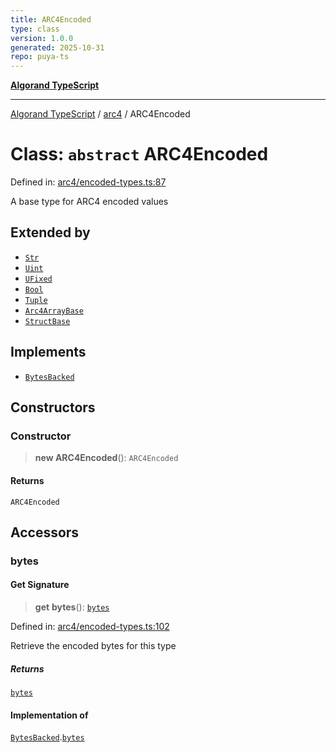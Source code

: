```yaml
---
title: ARC4Encoded
type: class
version: 1.0.0
generated: 2025-10-31
repo: puya-ts
---
```

[**Algorand TypeScript**](../../README.md)

***

[Algorand TypeScript](../../modules.md) / [arc4](../README.md) / ARC4Encoded

# Class: `abstract` ARC4Encoded

Defined in: [arc4/encoded-types.ts:87](https://github.com/algorandfoundation/puya-ts/blob/main/packages/algo-ts/src/arc4/encoded-types.ts#L87)

A base type for ARC4 encoded values

## Extended by

- [`Str`](Str.md)
- [`Uint`](Uint.md)
- [`UFixed`](UFixed.md)
- [`Bool`](Bool.md)
- [`Tuple`](Tuple.md)
- [`Arc4ArrayBase`](../-internal-/classes/Arc4ArrayBase.md)
- [`StructBase`](../-internal-/classes/StructBase.md)

## Implements

- [`BytesBacked`](../../index/interfaces/BytesBacked.md)

## Constructors

### Constructor

> **new ARC4Encoded**(): `ARC4Encoded`

#### Returns

`ARC4Encoded`

## Accessors

### bytes

#### Get Signature

> **get** **bytes**(): [`bytes`](../../index/type-aliases/bytes.md)

Defined in: [arc4/encoded-types.ts:102](https://github.com/algorandfoundation/puya-ts/blob/main/packages/algo-ts/src/arc4/encoded-types.ts#L102)

Retrieve the encoded bytes for this type

##### Returns

[`bytes`](../../index/type-aliases/bytes.md)

#### Implementation of

[`BytesBacked`](../../index/interfaces/BytesBacked.md).[`bytes`](../../index/interfaces/BytesBacked.md#bytes)

